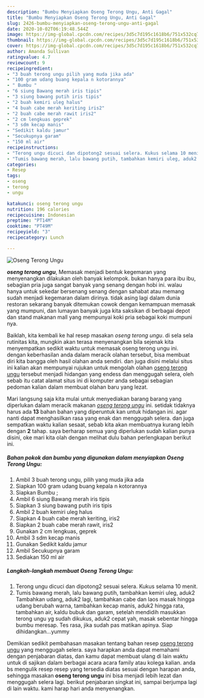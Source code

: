 ```yaml
---
description: "Bumbu Menyiapkan Oseng Terong Ungu, Anti Gagal"
title: "Bumbu Menyiapkan Oseng Terong Ungu, Anti Gagal"
slug: 2426-bumbu-menyiapkan-oseng-terong-ungu-anti-gagal
date: 2020-10-02T06:19:48.544Z
image: https://img-global.cpcdn.com/recipes/3d5c7d195c1618b6/751x532cq70/oseng-terong-ungu-foto-resep-utama.jpg
thumbnail: https://img-global.cpcdn.com/recipes/3d5c7d195c1618b6/751x532cq70/oseng-terong-ungu-foto-resep-utama.jpg
cover: https://img-global.cpcdn.com/recipes/3d5c7d195c1618b6/751x532cq70/oseng-terong-ungu-foto-resep-utama.jpg
author: Amanda Sullivan
ratingvalue: 4.7
reviewcount: 9
recipeingredient:
- "3 buah terong ungu pilih yang muda jika ada"
- "100 gram udang buang kepala n kotorannya"
- " Bumbu "
- "6 siung Bawang merah iris tipis"
- "3 siung bawang putih iris tipis"
- "2 buah kemiri uleg halus"
- "4 buah cabe merah keriting iris2"
- "2 buah cabe merah rawit iris2"
- "2 cm lengkuas geprek"
- "3 sdm kecap manis"
- "Sedikit kaldu jamur"
- "Secukupnya garam"
- "150 ml air"
recipeinstructions:
- "Terong ungu dicuci dan dipotong2 sesuai selera. Kukus selama 10 menit."
- "Tumis bawang merah, lalu bawang putih, tambahkan kemiri uleg, aduk2 Tambahkan udang, aduk2 lagi, tambahkan cabe dan laos masak hingga udang berubah warna, tambahkan kecap manis, aduk2 hingga rata, tambahkan air, kaldu bubuk dan garam, setelah mendidih masukkan terong ungu yg sudah dikukus, aduk2 cepat yah, masak sebentar hingga bumbu meresap. Tes rasa, jika sudah pas matikan apinya. Siap dihidangkan...yummy"
categories:
- Resep
tags:
- oseng
- terong
- ungu

katakunci: oseng terong ungu 
nutrition: 196 calories
recipecuisine: Indonesian
preptime: "PT14M"
cooktime: "PT49M"
recipeyield: "3"
recipecategory: Lunch

---
```



![Oseng Terong Ungu](https://img-global.cpcdn.com/recipes/3d5c7d195c1618b6/751x532cq70/oseng-terong-ungu-foto-resep-utama.jpg)

<b><i>oseng terong ungu</i></b>, Memasak menjadi bentuk kegemaran yang menyenangkan dilakukan oleh banyak kelompok. bukan hanya para ibu ibu, sebagian pria juga sangat banyak yang senang dengan hobi ini. walau hanya untuk sekedar bersenang senang dengan sahabat atau memang sudah menjadi kegemaran dalam dirinya. tidak asing lagi dalam dunia restoran sekarang banyak ditemukan cowok dengan kemampuan memasak yang mumpuni, dan lumayan banyak juga kita saksikan di berbagai depot dan stand makanan mall yang mempunyai koki pria sebagai koki mumpuni nya.



Baiklah, kita kembali ke hal resep masakan <i>oseng terong ungu</i>. di sela sela rutinitas kita, mungkin akan terasa menyenangkan bila sejenak kita menyempatkan sedikit waktu untuk memasak oseng terong ungu ini. dengan keberhasilan anda dalam meracik olahan tersebut, bisa membuat diri kita bangga oleh hasil olahan anda sendiri. dan juga disini melalui situs ini kalian akan mempunyai rujukan untuk mengolah olahan <u>oseng terong ungu</u> tersebut menjadi hidangan yang endess dan menggugah selera, oleh sebab itu catat alamat situs ini di komputer anda sebagai sebagian pedoman kalian dalam membuat olahan baru yang lezat.


Mari langsung saja kita mulai untuk menyediakan barang barang yang diperlukan dalam meracik makanan <u><i>oseng terong ungu</i></u> ini. setidak tidaknya harus ada <b>13</b> bahan bahan yang diperuntuk kan untuk hidangan ini. agar nanti dapat menghasilkan rasa yang enak dan menggugah selera. dan juga sempatkan waktu kalian sesaat, sebab kita akan membuatnya kurang lebih dengan <b>2</b> tahap. saya berharap semua yang diperlukan sudah kalian punya disini, oke mari kita olah dengan melihat dulu bahan perlengkapan berikut ini.

<!--inarticleads1-->

##### Bahan pokok dan bumbu yang digunakan dalam menyiapkan Oseng Terong Ungu:

1. Ambil 3 buah terong ungu, pilih yang muda jika ada
1. Siapkan 100 gram udang buang kepala n kotorannya
1. Siapkan  Bumbu ;
1. Ambil 6 siung Bawang merah iris tipis
1. Siapkan 3 siung bawang putih iris tipis
1. Ambil 2 buah kemiri uleg halus
1. Siapkan 4 buah cabe merah keriting, iris2
1. Siapkan 2 buah cabe merah rawit, iris2
1. Gunakan 2 cm lengkuas, geprek
1. Ambil 3 sdm kecap manis
1. Gunakan Sedikit kaldu jamur
1. Ambil Secukupnya garam
1. Sediakan 150 ml air




<!--inarticleads2-->

##### Langkah-langkah membuat Oseng Terong Ungu:

1. Terong ungu dicuci dan dipotong2 sesuai selera. Kukus selama 10 menit.
1. Tumis bawang merah, lalu bawang putih, tambahkan kemiri uleg, aduk2 Tambahkan udang, aduk2 lagi, tambahkan cabe dan laos masak hingga udang berubah warna, tambahkan kecap manis, aduk2 hingga rata, tambahkan air, kaldu bubuk dan garam, setelah mendidih masukkan terong ungu yg sudah dikukus, aduk2 cepat yah, masak sebentar hingga bumbu meresap. Tes rasa, jika sudah pas matikan apinya. Siap dihidangkan...yummy




Demikian sedikit pembahasan masakan tentang bahan resep <u>oseng terong ungu</u> yang menggugah selera. saya harapkan anda dapat memahami dengan penjabaran diatas, dan kamu dapat membuat ulang di lain waktu untuk di sajikan dalam berbagai acara acara family atau kolega kalian. anda bs mengulik resep resep yang tersedia diatas sesuai dengan harapan anda, sehingga masakan <b>oseng terong ungu</b> ini bisa menjadi lebih lezat dan menggugah selera lagi. berikut penjabaran singkat ini, sampai berjumpa lagi di lain waktu. kami harap hari anda menyenangkan.
